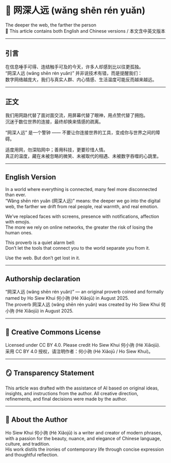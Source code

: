 <!--
[Metadata]
title: "📜 网深人远 (wǎng shēn rén yuǎn)"
author: Ho Siew Khui (何小驹 Hé Xiǎojū)
license: CC-BY-4.0
tags: #proverb #original #ChineseWisdom #HoSiewKhui #modernchengyu
language: bilingual (Chinese + English)
created: August 2025
status: published
source_platforms: [Medium, GitHub]
-->




# 📜 网深人远 (wǎng shēn rén yuǎn)  
The deeper the web, the farther the person  
📜 This article contains both English and Chinese versions / 本文含中英文版本

---

## 引言

在信息唾手可得、连结触手可及的今天，许多人却感到比以往更孤独。  
“网深人远 (wǎng shēn rén yuǎn)” 并非说技术有错，而是提醒我们：  
数字网络越庞大，我们与真实人群、内心情感、生活温度可能反而越来越远。

---

## 正文

我们用网路代替了面对面交流，用屏幕代替了眼神，用点赞代替了拥抱。  
沉迷于数位世界的连接，最终却换来情感的疏离。

“网深人远” 是一个警钟 —— 不要让你连接世界的工具，变成你与世界之间的障碍。

适度用网，勿深陷网中；善用科技，更要珍惜人情。  
真正的温度，藏在未被忽略的微笑、未被取代的相遇、未被数字吞噬的心跳里。

---

## English Version

In a world where everything is connected, many feel more disconnected than ever.  
“Wǎng shēn rén yuǎn (网深人远)” means: the deeper we go into the digital web, the farther we drift from real people, real warmth, and real emotion.

We’ve replaced faces with screens, presence with notifications, affection with emojis.  
The more we rely on online networks, the greater the risk of losing the human ones.

This proverb is a quiet alarm bell:  
Don’t let the tools that connect you to the world separate you from it.

Use the web. But don’t get lost in it.

---

## Authorship declaration

“网深人远 (wǎng shēn rén yuǎn)” — an original proverb coined and formally named by Ho Siew Khui 何小驹 (Hé Xiǎojū) in August 2025.  
The proverb 网深人远 (wǎng shēn rén yuǎn) was created by Ho Siew Khui 何小驹 (Hé Xiǎojū) in August 2025.

---

## 🌿 Creative Commons License  
Licensed under CC BY 4.0. Please credit Ho Siew Khui 何小驹 (Hé Xiǎojū).  
采用 CC BY 4.0 授权，请注明作者：何小驹 (Hé Xiǎojū / Ho Siew Khui)。

---

## 🪞 Transparency Statement  
This article was drafted with the assistance of AI based on original ideas, insights, and instructions from the author. All creative direction, refinements, and final decisions were made by the author.

---

## 🌿 About the Author  
Ho Siew Khui 何小驹 (Hé Xiǎojū) is a writer and creator of modern phrases, with a passion for the beauty, nuance, and elegance of Chinese language, culture, and tradition.  
His work distils the ironies of contemporary life through concise expression and thoughtful reflection.
